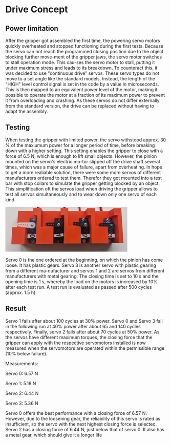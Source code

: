 # Drive Concept
## Power limitation

After the gripper got assembled the first time, the powering servo motors quickly overheated and stopped functioning during the first tests. Because the servo can not reach the programmed closing position due to the object blocking further move-ment of the gripper jaws, the servo motor switches to stall operation mode. This cau-ses the servo motor to stall, putting it under maximum stress and leads to its breakdown.
To counteract this, it was decided to use "continuous drive" servos. These servo types do not move to a set angle like the standard models. Instead, the length of the "HIGH" level control signal is set in the code by a value in microseconds. This is then mapped to an equivalent power level of the motor, making it possible to operate the motor at a fraction of its maximum power to prevent it from overloading and crashing. As these servos do not differ externally from the standard version, the drive can be replaced without having to adapt the assembly.

## Testing

When testing the gripper with limited power, the servo withstood approx. 30 % of the maxiumum power for a longer period of time, before breaking down with a higher setting. This setting enables the gripper to close with a force of 6.5 N, which is enough to lift small objects. However, the pinion mounted on the servo's electric mo-tor slipped off the drive shaft several times, which was a major cause of failure, apart from overheating. In hope to get a more realiable solution, there were some more servos of different manufacturers ordered to test them. Therefor they got mounted into a test bar with stop collars to simulate the gripper getting blocked by an object. This simplification oft the servos load when driving the gripper allows to test all servos simultaneously and to wear down only one servo of each kind. 

![img8](images/img8.png)

Servo 0 is the one ordered at the beginning, on which the pinion has come loose. It has plastic gears. Servo 3 is another servo with plastic gearing from a different ma-nufacturer and servos 1 and 2 are servos from different manufacturers with metal gearing.
The closing time is set to 10 s and the opening time is 1 s, whereby the load on the motors is increased by 10% after each test run. A test run is evaluated as passed after 500 cycles (approx. 1.5 h).

## Result

Servo 1 fails after about 100 cycles at 30% power. Servo 0 and Servo 3 fail in the following run at 40% power after about 65 and 140 cycles respectively. Finally, servo 2 fails after about 70 cycles at 50% power. As the servos have different maximum torques, the closing force that the gripper can apply with the respective servomotors installed is now measured when the servomotors are operated within the permissible range (10% below failure).

Measurements:

Servo 0: 6.57 N

Servo 1: 5.18 N

Servo 2: 6.44 N

Servo 3: 5.36 N

Servo 0 offers the best performance with a closing force of 6.57 N. However, due to the loosening gear, the reliability of this servo is rated as insufficient, so the servo with the next highest closing force is selected. Servo 2 has a closing force of 6.44 N, just below that of servo 0. It also has a metal gear, which should give it a longer life
